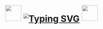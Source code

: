 <div align="center">
  <h1>
  <img 
    src="https://media0.giphy.com/media/v1.Y2lkPTc5MGI3NjExbXFhczB6N3NqcjRyazB4eGI4NGx3cHFmYXltNWU0OTh2am9zaHVqNiZlcD12MV9pbnRlcm5hbF9naWZfYnlfaWQmY3Q9Zw/Dg4TxjYikCpiGd7tYs/giphy.gif" 
    width="50" 
    height="50"/>
  <a href="https://git.io/typing-svg" style="display: inline-block; vertical-align: middle;">
    <img 
      src="https://readme-typing-svg.demolab.com?font=VT323&size=35&pause=1000&color=B703C3&center=true&vCenter=true&width=600&lines=Hello+there+!+Welcome+to+my+Github++%3AD+!" 
      alt="Typing SVG"
    />
  </a>
  <img 
    src="https://media0.giphy.com/media/v1.Y2lkPTc5MGI3NjExbXFhczB6N3NqcjRyazB4eGI4NGx3cHFmYXltNWU0OTh2am9zaHVqNiZlcD12MV9pbnRlcm5hbF9naWZfYnlfaWQmY3Q9Zw/Dg4TxjYikCpiGd7tYs/giphy.gif" 
    width="50" 
    height="50"
  />
    </h1>
</div>
